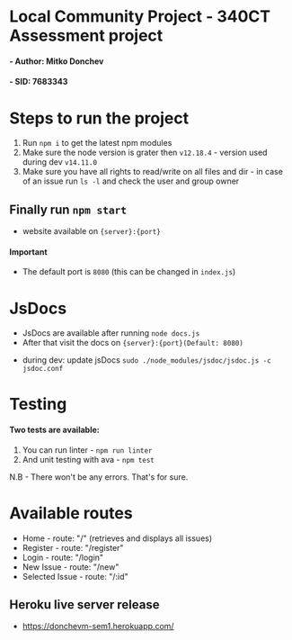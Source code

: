 # Local Community Project - 340CT Assessment project
#### - Author: Mitko Donchev
#### - SID: 7683343

# Steps to run the project

1. Run ```npm i``` to get the latest npm modules
2. Make sure the node version is grater then ```v12.18.4``` - version used during dev ```v14.11.0```
3. Make sure you have all rights to read/write on all files and dir - in case of an issue run ```ls -l``` and check the user and group owner

## Finally run ```npm start```
 * website available on ```{server}:{port}```
#### Important
* The default port is ```8080``` (this can be changed in ```index.js```)

# JsDocs

 - JsDocs are available after running ```node docs.js```
 - After that visit the docs on ```{server}:{port}(Default: 8080)```

 * during dev: update jsDocs ```sudo ./node_modules/jsdoc/jsdoc.js -c jsdoc.conf```

# Testing

#### Two tests are available:
   1. You can run linter - ```npm run linter```
   2. And unit testing with ava - ```npm test```

  N.B - There won't be any errors. That's for sure.

# Available routes

  * Home - route: "/" (retrieves and displays all issues)
  * Register - route: "/register"
  * Login - route: "/login"
  * New Issue - route: "/new"
  * Selected Issue - route: "/:id"

## Heroku live server release

- https://donchevm-sem1.herokuapp.com/
